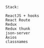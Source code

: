      Stack:

     ReactJS + hooks
     React Route
     Redux
     Redux thunk
     json-server
     Axios
     classnames
